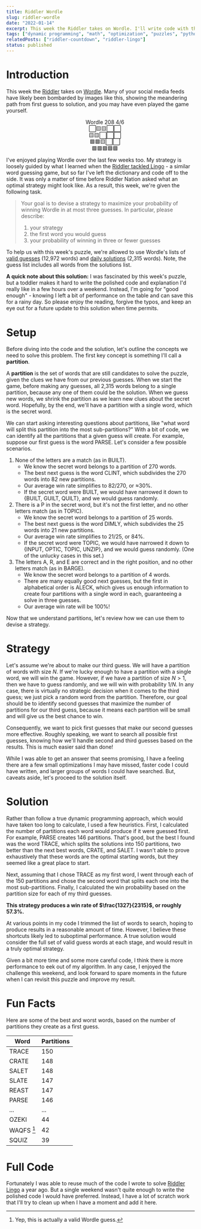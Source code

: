 ```yaml
---
title: Riddler Wordle
slug: riddler-wordle
date: "2022-01-14"
excerpt: This week the Riddler takes on Wordle. I'll write code with the goal of solving any mystery word in three or fewer guesses.
tags: ["dynamic programming", "math", "optimization", "puzzles", "python"]
relatedPosts: ["riddler-countdown", "riddler-lingo"]
status: published
---
```


# Introduction

This week the <a href="https://fivethirtyeight.com/features/when-the-riddler-met-wordle/">Riddler</a> takes on <a href="https://www.powerlanguage.co.uk/wordle/">Wordle</a>. Many of your social media feeds have likely been bombarded by images like this, showing the meandering path from first guess to solution, and you may have even played the game yourself.

<ul style="list-style: None; text-align: center; line-height: 1.25em;">
  <li>Wordle 208 4/6</li>
  <li>⬜🟨🟨⬜⬜</li>
  <li>🟨🟨⬜⬜⬜</li>
  <li>🟩🟩🟨⬜⬜</li>
  <li>🟩🟩🟩🟩🟩</li>
</ul>

I've enjoyed playing Wordle over the last few weeks too. My strategy is loosely guided by what I learned when the <a href="/riddler-lingo">Riddler tackled Lingo</a> - a similar word guessing game, but so far I've left the dictionary and code off to the side. It was only a matter of time before Riddler Nation asked what an optimal strategy might look like. As a result, this week, we're given the following task.

<blockquote>

Your goal is to devise a strategy to maximize your probability of winning Wordle in at most three guesses. In particular, please describe:

1. your strategy
2. the first word you would guess
3. your probability of winning in three or fewer guesses

</blockquote>

To help us with this week's puzzle, we're allowed to use Wordle's lists of <a href="wordle-guesses.txt" rel="external">valid guesses</a> (12,972 words) and <a href="wordle-solutions.txt" rel="external">daily solutions</a> (2,315 words). Note, the guess list includes all words from the solutions list.

<aside class="remark">
<strong>A quick note about this solution:</strong> I was fascinated by this week's puzzle, but a toddler makes it hard to write the polished code and explanation I'd really like in a few hours over a weekend. Instead, I'm going for "good enough" - knowing I left a bit of performance on the table and can save this for a rainy day. So please enjoy the reading, forgive the typos, and keep an eye out for a future update to this solution when time permits.
</aside>

# Setup

Before diving into the code and the solution, let's outline the concepts we need to solve this problem. The first key concept is something I'll call a **partition**.

A **partition** is the set of words that are still candidates to solve the puzzle, given the clues we have from our previous guesses. When we start the game, before making any guesses, all 2,315 words belong to a single partition, because any one of them could be the solution. When we guess new words, we shrink the partition as we learn new clues about the secret word. Hopefully, by the end, we'll have a partition with a single word, which is the secret word.

We can start asking interesting questions about partitions, like "what word will split this partition into the most sub-partitions?" With a bit of code, we can identify all the partitions that a given guess will create. For example, suppose our first guess is the word PARSE. Let's consider a few possible scenarios.

<ol>
  <li>
    None of the letters are a match (as in BUILT).
    <ul>
      <li>We know the secret word belongs to a partition of 270 words.</li>
      <li>The best next guess is the word CLINT, which subdivides the 270 words into 82 new partitions.</li>
      <li>Our average win rate simplifies to 82/270, or ≈30%.</li>
      <li>If the secret word were BUILT, we would have narrowed it down to {BUILT, GUILT, QUILT}, and we would guess randomly.</li>
    </ul>
  </li>
  <li>
    There is a P in the secret word, but it's not the first letter, and no other letters match (as in TOPIC).
    <ul>
      <li>We know the secret word belongs to a partition of 25 words.</li>
      <li>The best next guess is the word DIMLY, which subdivides the 25 words into 21 new partitions.</li>
      <li>Our average win rate simplifies to 21/25, or 84%.</li>
      <li>If the secret word were TOPIC, we would have narrowed it down to {INPUT, OPTIC, TOPIC, UNZIP}, and we would guess randomly. (One of the unlucky cases in this set.)</li>
    </ul>
  </li>
  <li>
    The letters A, R, and E are correct and in the right position, and no other letters match (as in BARGE).
    <ul>
      <li>We know the secret word belongs to a partition of 4 words.</li>
      <li>There are many equally good next guesses, but the first in alphabetical order is ALECK, which gives us enough information to create four partitions with a single word in each, guaranteeing a solve in three guesses.</li>
      <li>Our average win rate will be 100%!</li>
    </ul>
  </li>
</ol>

Now that we understand partitions, let's review how we can use them to devise a strategy.

# Strategy

Let's assume we're about to make our third guess. We will have a partition of words with size $N$. If we're lucky enough to have a partition with a single word, we will win the game. However, if we have a partition of size $N > 1$, then we have to guess randomly, and we will win with probability $1 / N$. In any case, there is virtually no strategic decision when it comes to the third guess; we just pick a random word from the partition. Therefore, our goal should be to identify second guesses that maximize the number of partitions for our third guess, because it means each partition will be small and will give us the best chance to win.

Consequently, we want to pick first guesses that make our second guesses more effective. Roughly speaking, we want to search all possible first guesses, knowing how we'll handle second and third guesses based on the results. This is much easier said than done!

While I was able to get an answer that seems promising, I have a feeling there are a few small optimizations I may have missed, faster code I could have written, and larger groups of words I could have searched. But, caveats aside, let's proceed to the solution itself.

# Solution

Rather than follow a true dynamic programming approach, which would have taken too long to calculate, I used a few heuristics. First, I calculated the number of partitions each word would produce if it were guessed first. For example, PARSE creates 146 partitions. That's good, but the best I found was the word TRACE, which splits the solutions into 150 partitions, two better than the next best words, CRATE, and SALET. I wasn't able to prove exhaustively that these words are the optimal starting words, but they seemed like a great place to start.

Next, assuming that I chose TRACE as my first word, I went through each of the 150 partitions and chose the second word that splits each one into the most sub-partitions. Finally, I calculated the win probability based on the partition size for each of my third guesses.

**This strategy produces a win rate of $\frac{1327}{2315}$, or roughly 57.3%.**

At various points in my code I trimmed the list of words to search, hoping to produce results in a reasonable amount of time. However, I believe these shortcuts likely led to suboptimal performance. A true solution would consider the full set of valid guess words at each stage, and would result in a truly optimal strategy.

Given a bit more time and some more careful code, I think there is more performance to eek out of my algorithm. In any case, I enjoyed the challenge this weekend, and look forward to spare moments in the future when I can revisit this puzzle and improve my result.

# Fun Facts

Here are some of the best and worst words, based on the number of partitions they create as a first guess.

| Word       | Partitions |
| ---------- | ---------- |
| TRACE      | 150        |
| CRATE      | 148        |
| SALET      | 148        |
| SLATE      | 147        |
| REAST      | 147        |
| PARSE      | 146        |
| ...        | ...        |
| OZEKI      | 44         |
| WAQFS [^1] | 42         |
| SQUIZ      | 39         |

[^1]: Yep, this is actually a valid Wordle guess.

# Full Code

Fortunately I was able to reuse much of the code I wrote to solve <a href="/riddler-lingo">Riddler Lingo</a> a year ago. But a single weekend wasn't quite enough to write the polished code I would have preferred. Instead, I have a lot of scratch work that I'll try to clean up when I have a moment and add it here.
